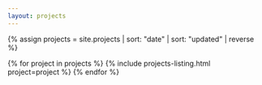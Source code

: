 ```yaml
---
layout: projects
---
```

{% assign projects = site.projects | sort: "date" | sort: "updated" | reverse %}

{% for project in projects %}
    {% include projects-listing.html project=project %}
{% endfor %}